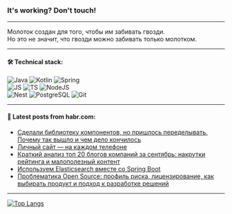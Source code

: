 ### It's working? Don't touch!

---
Молоток создан для того, чтобы им забивать гвозди. <br>
Но это не значит, что гвозди можно забивать только молотком.

---

#### 🛠️ Technical stack:

![Java](https://img.shields.io/badge/Java-informational?logo=Oracle&style=flat&logoColor=white&color=FF4500)
![Kotlin](https://img.shields.io/badge/Kotlin-informational?logo=Kotlin&style=flat&logoColor=white&color=774D97)
![Spring](https://img.shields.io/badge/SpringBoot-informational?logo=SpringBoot&style=flat&logoColor=white&color=6DB33F) <br>
![JS](https://img.shields.io/badge/JS-informational?logo=javaScript&style=flat&logoColor=black&color=F7Df1E)
![TS](https://img.shields.io/badge/TypeScript-informational?logo=typeScript&style=flat&logoColor=black&color=0667A8)
![NodeJS](https://img.shields.io/badge/NodeJS-informational?logo=node.js&style=flat&logoColor=white&color=70A760) <br>
![Nest](https://img.shields.io/badge/NestJS-informational?logo=NestJS&style=flat&logoColor=white&color=E0234E)
![PostgreSQL](https://img.shields.io/badge/PostgreSQL-informational?logo=PostgreSQL&style=flat&logoColor=white&color=DAA520)
![Git](https://img.shields.io/badge/Git-informational?logo=git&style=flat&logoColor=white&color=778899)

___

#### 💬 Latest posts from habr.com:

<!-- BLOG-POST-LIST:START -->
- [Сделали библиотеку компонентов, но пришлось переделывать. Почему так вышло и чем дело кончилось](https://habr.com/ru/companies/uchi_ru/articles/766694/?utm_source=habrahabr&utm_medium=rss&utm_campaign=766694)
- [Личный сайт — на каждом телефоне](https://habr.com/ru/companies/ruvds/articles/766518/?utm_source=habrahabr&utm_medium=rss&utm_campaign=766518)
- [Краткий анализ топ 20 блогов компаний за сентябрь: накрутки рейтинга и малополезный контент](https://habr.com/ru/articles/766678/?utm_source=habrahabr&utm_medium=rss&utm_campaign=766678)
- [Используем Elasticsearch вместе со Spring Boot](https://habr.com/ru/articles/766674/?utm_source=habrahabr&utm_medium=rss&utm_campaign=766674)
- [Проблематика Open Source: профиль риска, лицензирование, как выбирать продукт и подход к разработке решений](https://habr.com/ru/companies/vk/articles/762846/?utm_source=habrahabr&utm_medium=rss&utm_campaign=762846)
<!-- BLOG-POST-LIST:END -->

---
[![Top Langs](https://github-readme-stats-git-master-advtsetting-gmailcom.vercel.app/api/top-langs/?username=zloylis&langs_count=10&hide_title=false&title_color=e6edf3&size_weight=0.5&count_weight=0.5&layout=compact&hide_border=true&theme=dracula)](https://github.com/zloylis)

<!-- ![GitHub stats](https://github-readme-stats-git-master-advtsetting-gmailcom.vercel.app/api?username=zloylis&show_icons=true&hide_border=true&theme=dracula&hide_title=true&include_all_commits=true&count_private=true&hide=contribs&hide_rank=true) -->
